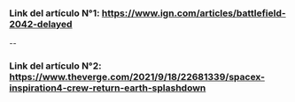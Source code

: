 ### Link del artículo N°1: https://www.ign.com/articles/battlefield-2042-delayed
--
### Link del artículo N°2: https://www.theverge.com/2021/9/18/22681339/spacex-inspiration4-crew-return-earth-splashdown